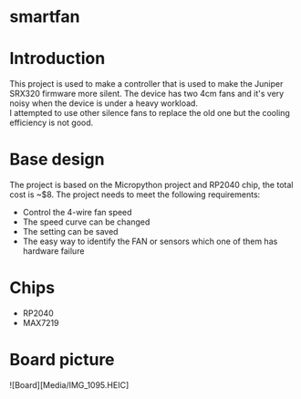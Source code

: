 # smartfan

# Introduction
This project is used to make a controller that is used to make the Juniper SRX320 firmware more silent. The device has two 4cm fans and it's very noisy when the device is under a heavy workload.</br>
I attempted to use other silence fans to replace the old one but the cooling efficiency is not good.

# Base design
The project is based on the Micropython project and RP2040 chip, the total cost is ~$8. The project needs to meet the following requirements:

- Control the 4-wire fan speed
- The speed curve can be changed
- The setting can be saved
- The easy way to identify the FAN or sensors which one of them has hardware failure

# Chips
- RP2040
- MAX7219

# Board picture
![Board][Media/IMG_1095.HEIC]
